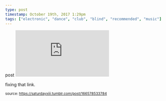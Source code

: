 ```yaml
---
type: post
timestamp: October 19th, 2017 1:29pm
tags: ["electronic", "dance", "club", "blind", "recommended", "music"]
---
```

post
<embed type="audio/mpeg" src="https://bandcamp.com/stream_redirect?enc=mp3-128&amp;track_id=3371878639&amp;ts=1618890940&amp;t=e438c80894c99d7f5ea9b8ff27f66d1b29bdf5fb"></embed>

       
fixing that link.
 
      
  
<small>source: https://saturdayxiii.tumblr.com/post/166578533784</small>